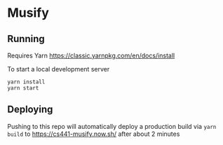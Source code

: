 # Musify

## Running

Requires Yarn https://classic.yarnpkg.com/en/docs/install

To start a local development server

```
yarn install
yarn start
```

## Deploying

Pushing to this repo will automatically deploy a production build via `yarn build` to https://cs441-musify.now.sh/ after about 2 minutes
